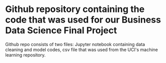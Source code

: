 # Github repository containing the code that was used for our Business Data Science Final Project

Github repo consists of two files: Jupyter notebook containing data cleaning and model codes, csv file that was used from the UCI's machine learning repository.
